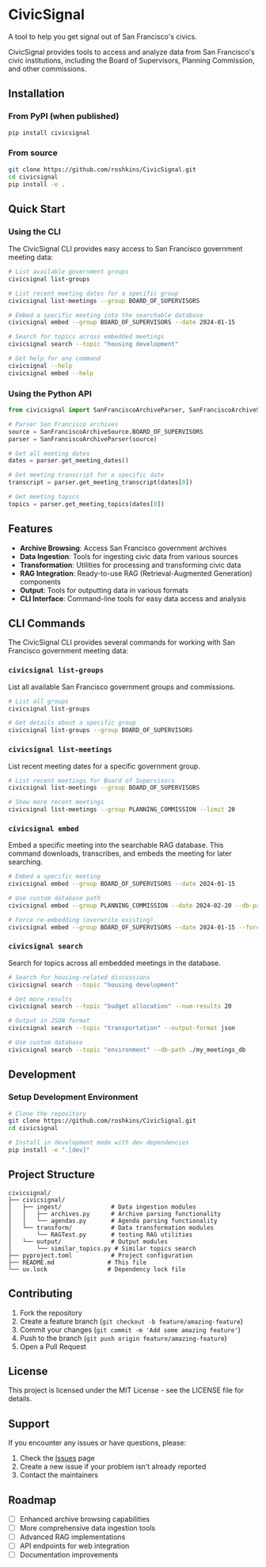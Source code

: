 # CivicSignal

A tool to help you get signal out of San Francisco's civics.

CivicSignal provides tools to access and analyze data from San Francisco's civic institutions, including the Board of Supervisors, Planning Commission, and other commissions.

## Installation

### From PyPI (when published)
```bash
pip install civicsignal
```

### From source
```bash
git clone https://github.com/roshkins/CivicSignal.git
cd civicsignal
pip install -e .
```

## Quick Start

### Using the CLI

The CivicSignal CLI provides easy access to San Francisco government meeting data:

```bash
# List available government groups
civicsignal list-groups

# List recent meeting dates for a specific group
civicsignal list-meetings --group BOARD_OF_SUPERVISORS

# Embed a specific meeting into the searchable database
civicsignal embed --group BOARD_OF_SUPERVISORS --date 2024-01-15

# Search for topics across embedded meetings
civicsignal search --topic "housing development"

# Get help for any command
civicsignal --help
civicsignal embed --help
```

### Using the Python API

```python
from civicsignal import SanFranciscoArchiveParser, SanFranciscoArchiveSource

# Parser San Francisco archives
source = SanFranciscoArchiveSource.BOARD_OF_SUPERVISORS
parser = SanFranciscoArchiveParser(source)

# Get all meeting dates
dates = parser.get_meeting_dates()

# Get meeting transcript for a specific date
transcript = parser.get_meeting_transcript(dates[0])

# Get meeting topics
topics = parser.get_meeting_topics(dates[0])
```

## Features

- **Archive Browsing**: Access San Francisco government archives
- **Data Ingestion**: Tools for ingesting civic data from various sources
- **Transformation**: Utilities for processing and transforming civic data
- **RAG Integration**: Ready-to-use RAG (Retrieval-Augmented Generation) components
- **Output**: Tools for outputting data in various formats
- **CLI Interface**: Command-line tools for easy data access and analysis

## CLI Commands

The CivicSignal CLI provides several commands for working with San Francisco government meeting data:

### `civicsignal list-groups`
List all available San Francisco government groups and commissions.

```bash
# List all groups
civicsignal list-groups

# Get details about a specific group
civicsignal list-groups --group BOARD_OF_SUPERVISORS
```

### `civicsignal list-meetings`
List recent meeting dates for a specific government group.

```bash
# List recent meetings for Board of Supervisors
civicsignal list-meetings --group BOARD_OF_SUPERVISORS

# Show more recent meetings
civicsignal list-meetings --group PLANNING_COMMISSION --limit 20
```

### `civicsignal embed`
Embed a specific meeting into the searchable RAG database. This command downloads, transcribes, and embeds the meeting for later searching.

```bash
# Embed a specific meeting
civicsignal embed --group BOARD_OF_SUPERVISORS --date 2024-01-15

# Use custom database path
civicsignal embed --group PLANNING_COMMISSION --date 2024-02-20 --db-path ./my_meetings_db

# Force re-embedding (overwrite existing)
civicsignal embed --group BOARD_OF_SUPERVISORS --date 2024-01-15 --force
```

### `civicsignal search`
Search for topics across all embedded meetings in the database.

```bash
# Search for housing-related discussions
civicsignal search --topic "housing development"

# Get more results
civicsignal search --topic "budget allocation" --num-results 20

# Output in JSON format
civicsignal search --topic "transportation" --output-format json

# Use custom database
civicsignal search --topic "environment" --db-path ./my_meetings_db
```

## Development

### Setup Development Environment

```bash
# Clone the repository
git clone https://github.com/roshkins/CivicSignal.git
cd civicsignal

# Install in development mode with dev dependencies
pip install -e ".[dev]"
```

## Project Structure

```
civicsignal/
├── civicsignal/
│   ├── ingest/              # Data ingestion modules
│   │   ├── archives.py      # Archive parsing functionality
│   │   └── agendas.py       # Agenda parsing functionality
│   └── transform/           # Data transformation modules
│       └── RAGTest.py       # testing RAG utilities
│   └── output/              # Output modules
│       └── similar_topics.py # Similar topics search
├── pyproject.toml           # Project configuration
├── README.md               # This file
└── uv.lock                 # Dependency lock file
```

## Contributing

1. Fork the repository
2. Create a feature branch (`git checkout -b feature/amazing-feature`)
3. Commit your changes (`git commit -m 'Add some amazing feature'`)
4. Push to the branch (`git push origin feature/amazing-feature`)
5. Open a Pull Request

## License

This project is licensed under the MIT License - see the LICENSE file for details.

## Support

If you encounter any issues or have questions, please:

1. Check the [Issues](https://github.com/roshkins/CivicSignal/issues) page
2. Create a new issue if your problem isn't already reported
3. Contact the maintainers

## Roadmap

- [ ] Enhanced archive browsing capabilities
- [ ] More comprehensive data ingestion tools
- [ ] Advanced RAG implementations
- [ ] API endpoints for web integration
- [ ] Documentation improvements
